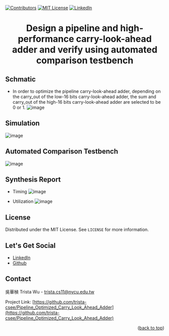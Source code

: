 <a name="readme-top"></a>
<!-- PROJECT SHIELDS -->
[![Contributors][contributors-shield]]()
[![MIT License][license-shield]][license-url]
[![LinkedIn][linkedin-shield]][linkedin-url]

<!-- PROJECT Name -->
<h1 align="center">Design a pipeline and high-performance carry-look-ahead adder and verify using automated comparison testbench</h1>

<!-- Schmatic -->
## Schmatic
* In order to optimize the pipeline carry-look-ahead adder, depending on the carry_out of the low-16 bits carry-look-ahead adder, the sum and carry_out of the high-16 bits carry-look-ahead adder are selected to be 0 or 1.
![image](https://github.com/trista-csee/Pipeline_Optimized_Carry_Look_Ahead_Adder/blob/main/Schmatic.png)

<!-- Simulation -->
## Simulation
![image](https://github.com/trista-csee/Pipeline_Optimized_Carry_Look_Ahead_Adder/blob/main/Simulation.png)

<!-- Automated Comparison Testbench -->
## Automated Comparison Testbench
![image](https://github.com/trista-csee/Pipeline_Optimized_Carry_Look_Ahead_Adder/blob/main/automated%20comparison%20testbench.png)

<!-- Synthesis Report -->
## Synthesis Report
* Timing
![image](https://github.com/trista-csee/Pipeline_Optimized_Carry_Look_Ahead_Adder/blob/main/Timing%20Report.png)

* Utilization
![image](https://github.com/trista-csee/Pipeline_Optimized_Carry_Look_Ahead_Adder/blob/main/Utilization%20Report.png)

<!-- LICENSE -->
## License
Distributed under the MIT License. See `LICENSE` for more information.

<!-- LET'S GET SOCIAL -->
## Let's Get Social
* [LinkedIn](https://www.linkedin.com/in/hua-chen-wu-363252241/)
* [Github](https://github.com/trista-csee)

<!-- CONTACT -->
## Contact
吳華楨 Trista Wu - trista.cs11@nycu.edu.tw

Project Link: [https://github.com/trista-csee/Pipeline_Optimized_Carry_Look_Ahead_Adder](https://github.com/trista-csee/Pipeline_Optimized_Carry_Look_Ahead_Adder)

<p align="right">(<a href="#readme-top">back to top</a>)</p>

<!-- MARKDOWN LINKS & IMAGES -->
[contributors-shield]: https://img.shields.io/badge/contributors-1-orange.svg?style=flat-square
[license-shield]: https://img.shields.io/badge/license-MIT-blue.svg?style=flat-square
[license-url]: https://choosealicense.com/licenses/mit
[linkedin-shield]: https://img.shields.io/badge/-LinkedIn-black.svg?style=flat-square&logo=linkedin&colorB=555
[linkedin-url]: https://www.linkedin.com/in/hua-chen-wu-363252241/
[product-screenshot]: ./images/projects/portfolio.jpg


